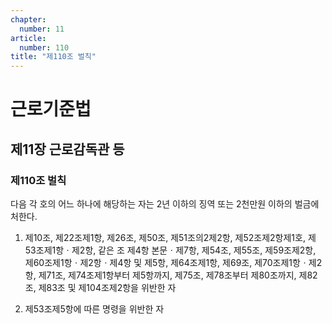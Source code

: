 ```yaml
---
chapter:
  number: 11
article:
  number: 110
title: "제110조 벌칙"
---
```

# 근로기준법

## 제11장 근로감독관 등

### 제110조 벌칙

다음 각 호의 어느 하나에 해당하는 자는 2년 이하의 징역 또는 2천만원 이하의 벌금에 처한다.

1. 제10조, 제22조제1항, 제26조, 제50조, 제51조의2제2항, 제52조제2항제1호, 제53조제1항ㆍ제2항, 같은 조 제4항 본문ㆍ제7항, 제54조, 제55조, 제59조제2항, 제60조제1항ㆍ제2항ㆍ제4항 및 제5항, 제64조제1항, 제69조, 제70조제1항ㆍ제2항, 제71조, 제74조제1항부터 제5항까지, 제75조, 제78조부터 제80조까지, 제82조, 제83조 및 제104조제2항을 위반한 자

2. 제53조제5항에 따른 명령을 위반한 자

